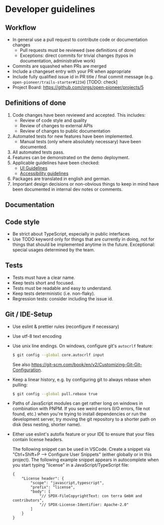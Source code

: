 # Developer guidelines

## Workflow

-   In general use a pull request to contribute code or documentation changes
    -   Pull requests must be reviewed (see definitions of done)
    -   Exceptions: direct commits for trivial changes (typos in documentation, administrative work)
-   Commits are squashed when PRs are merged
-   Include a changeset entry with your PR when appropriate
-   Include fully qualified issue id in PR title / final commit message (e.g. `open-pioneer/trails-starter#1234`) [TODO: check]
-   Project Board: <https://github.com/orgs/open-pioneer/projects/5>

## Definitions of done

1. Code changes have been reviewed and accepted.
   This includes:
    - Review of code style and quality
    - Review of changes to external APIs
    - Review of changes to public documentation
2. Automated tests for new features have been implemented.
    - Manual tests (only where absolutely necessary) have been documented.
3. All automated tests pass.
4. Features can be demonstrated on the demo deployment.
5. Applicable guidelines have been checked:
    - [UI Guidelines](UIGuidelines.md)
    - [Accessibility guidelines](A11yGuidelines.md)
6. Packages are translated in english and german.
7. Important design decisions or non-obvious things to keep in mind
   have been documented in internal dev notes or comments.

## Documentation

## Code style

-   Be strict about TypeScript, especially in public interfaces
-   Use TODO keyword only for things that are currently in doing, not for things that should be implemented anytime in the future. Exceptional: special usages determined by the team. 

## Tests

-   Tests must have a clear name.
-   Keep tests short and focused.
-   Tests must be readable and easy to understand.
-   Keep tests deterministic (i.e. non-flaky).
-   Regression tests: consider including the issue id.

## Git / IDE-Setup

-   Use eslint & prettier rules (reconfigure if necessary)
-   Use utf-8 text encoding
-   Use unix line endings. On windows, configure git's `autocrlf` feature:

    ```bash
    $ git config --global core.autocrlf input
    ```

    See also <https://git-scm.com/book/en/v2/Customizing-Git-Git-Configuration>.

-   Keep a linear history, e.g. by configuring git to always rebase when pulling:

    ```bash
    $ git config --global pull.rebase true
    ```

-   Paths of JavaScript modules can get rather long on windows in combination with PNPM.
    If you see weird errors (I/O errors, file not found, etc.) when you're trying to install dependencies
    or run the development server, try moving the git repository to a shorter path on disk (less nesting, shorter name).

-   Either use eslint's autofix feature or your IDE to ensure that your files contain license headers.

    The following snippet can be used in VSCode.
    Create a snippet via "Ctrl+Shift+P --> Configure User Snippets" (either globally or in this project).
    The following example snippet appears in autocomplete when you start typing "license" in a JavaScript/TypeScript file:

    ```jsonc
    {
        "License header": {
            "scope": "javascript,typescript",
            "prefix": "license",
            "body": [
                "// SPDX-FileCopyrightText: con terra GmbH and contributors",
                "// SPDX-License-Identifier: Apache-2.0"
            ]
        }
    }
    ```
